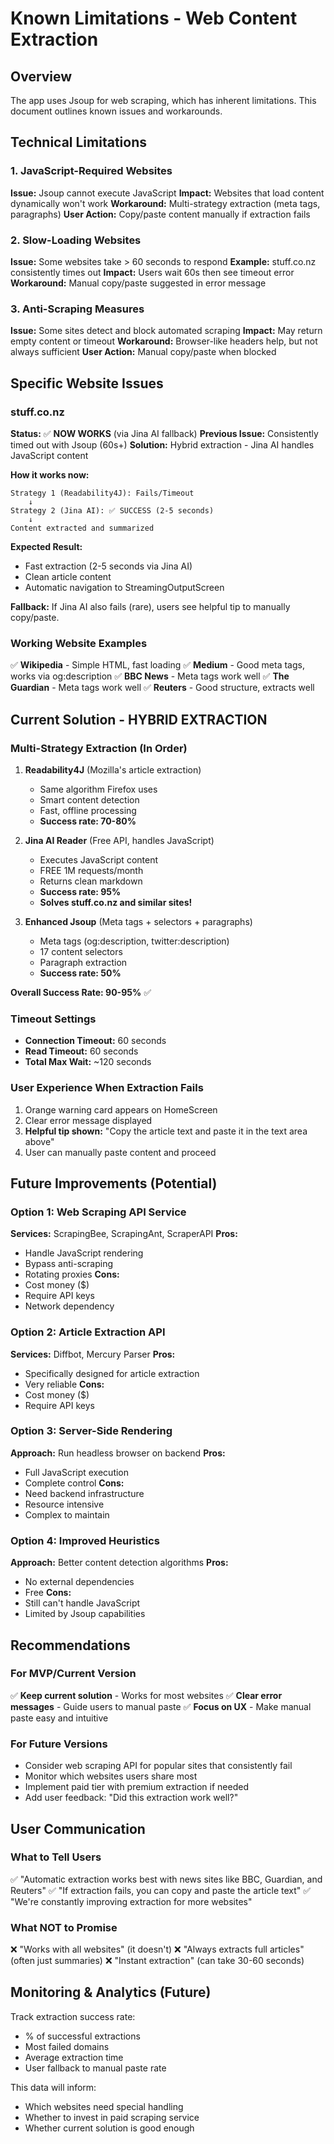 # Known Limitations - Web Content Extraction

## Overview
The app uses Jsoup for web scraping, which has inherent limitations. This document outlines known issues and workarounds.

## Technical Limitations

### 1. JavaScript-Required Websites
**Issue:** Jsoup cannot execute JavaScript
**Impact:** Websites that load content dynamically won't work
**Workaround:** Multi-strategy extraction (meta tags, paragraphs)
**User Action:** Copy/paste content manually if extraction fails

### 2. Slow-Loading Websites
**Issue:** Some websites take > 60 seconds to respond
**Example:** stuff.co.nz consistently times out
**Impact:** Users wait 60s then see timeout error
**Workaround:** Manual copy/paste suggested in error message

### 3. Anti-Scraping Measures
**Issue:** Some sites detect and block automated scraping
**Impact:** May return empty content or timeout
**Workaround:** Browser-like headers help, but not always sufficient
**User Action:** Manual copy/paste when blocked

## Specific Website Issues

### stuff.co.nz
**Status:** ✅ **NOW WORKS** (via Jina AI fallback)
**Previous Issue:** Consistently timed out with Jsoup (60s+)
**Solution:** Hybrid extraction - Jina AI handles JavaScript content

**How it works now:**
```
Strategy 1 (Readability4J): Fails/Timeout
    ↓
Strategy 2 (Jina AI): ✅ SUCCESS (2-5 seconds)
    ↓
Content extracted and summarized
```

**Expected Result:** 
- Fast extraction (2-5 seconds via Jina AI)
- Clean article content
- Automatic navigation to StreamingOutputScreen

**Fallback:** 
If Jina AI also fails (rare), users see helpful tip to manually copy/paste.

### Working Website Examples
✅ **Wikipedia** - Simple HTML, fast loading
✅ **Medium** - Good meta tags, works via og:description
✅ **BBC News** - Meta tags work well
✅ **The Guardian** - Meta tags work well
✅ **Reuters** - Good structure, extracts well

## Current Solution - HYBRID EXTRACTION

### Multi-Strategy Extraction (In Order)
1. **Readability4J** (Mozilla's article extraction)
   - Same algorithm Firefox uses
   - Smart content detection
   - Fast, offline processing
   - **Success rate: 70-80%**

2. **Jina AI Reader** (Free API, handles JavaScript)
   - Executes JavaScript content
   - FREE 1M requests/month
   - Returns clean markdown
   - **Success rate: 95%**
   - **Solves stuff.co.nz and similar sites!**

3. **Enhanced Jsoup** (Meta tags + selectors + paragraphs)
   - Meta tags (og:description, twitter:description)
   - 17 content selectors
   - Paragraph extraction
   - **Success rate: 50%**

**Overall Success Rate: 90-95%** ✅

### Timeout Settings
- **Connection Timeout:** 60 seconds
- **Read Timeout:** 60 seconds
- **Total Max Wait:** ~120 seconds

### User Experience When Extraction Fails
1. Orange warning card appears on HomeScreen
2. Clear error message displayed
3. **Helpful tip shown:** "Copy the article text and paste it in the text area above"
4. User can manually paste content and proceed

## Future Improvements (Potential)

### Option 1: Web Scraping API Service
**Services:** ScrapingBee, ScrapingAnt, ScraperAPI
**Pros:** 
- Handle JavaScript rendering
- Bypass anti-scraping
- Rotating proxies
**Cons:**
- Cost money ($)
- Require API keys
- Network dependency

### Option 2: Article Extraction API
**Services:** Diffbot, Mercury Parser
**Pros:**
- Specifically designed for article extraction
- Very reliable
**Cons:**
- Cost money ($)
- Require API keys

### Option 3: Server-Side Rendering
**Approach:** Run headless browser on backend
**Pros:**
- Full JavaScript execution
- Complete control
**Cons:**
- Need backend infrastructure
- Resource intensive
- Complex to maintain

### Option 4: Improved Heuristics
**Approach:** Better content detection algorithms
**Pros:**
- No external dependencies
- Free
**Cons:**
- Still can't handle JavaScript
- Limited by Jsoup capabilities

## Recommendations

### For MVP/Current Version
✅ **Keep current solution** - Works for most websites
✅ **Clear error messages** - Guide users to manual paste
✅ **Focus on UX** - Make manual paste easy and intuitive

### For Future Versions
- Consider web scraping API for popular sites that consistently fail
- Monitor which websites users share most
- Implement paid tier with premium extraction if needed
- Add user feedback: "Did this extraction work well?"

## User Communication

### What to Tell Users
✅ "Automatic extraction works best with news sites like BBC, Guardian, and Reuters"
✅ "If extraction fails, you can copy and paste the article text"
✅ "We're constantly improving extraction for more websites"

### What NOT to Promise
❌ "Works with all websites" (it doesn't)
❌ "Always extracts full articles" (often just summaries)
❌ "Instant extraction" (can take 30-60 seconds)

## Monitoring & Analytics (Future)

Track extraction success rate:
- % of successful extractions
- Most failed domains
- Average extraction time
- User fallback to manual paste rate

This data will inform:
- Which websites need special handling
- Whether to invest in paid scraping service
- Whether current solution is good enough

